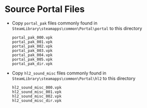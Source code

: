 # Source Portal Files

- Copy `portal_pak` files commonly found in `SteamLibrary\steamapps\common\Portal\portal` to this directory
  ```
  portal_pak_000.vpk  
  portal_pak_001.vpk  
  portal_pak_002.vpk  
  portal_pak_003.vpk  
  portal_pak_004.vpk  
  portal_pak_005.vpk  
  portal_pak_dir.vpk
  ```
- Copy `hl2_sound_misc` files commonly found in `SteamLibrary\steamapps\common\Portal\hl2` to this directory
  ```
  hl2_sound_misc_000.vpk
  hl2_sound_misc_001.vpk
  hl2_sound_misc_002.vpk
  hl2_sound_misc_dir.vpk
  